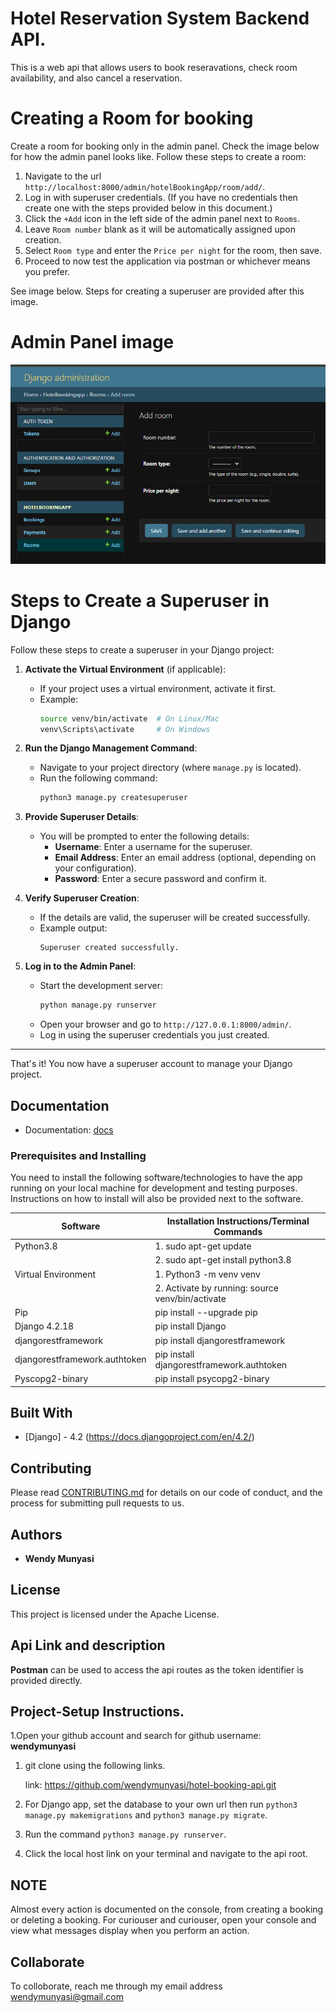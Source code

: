 # Hotel Reservation System Backend API.

This is a web api that allows users to book reseravations, check room availability, and also cancel a reservation.

# Creating a Room for booking

Create a room for booking only in the admin panel. Check the image below for how the admin panel looks like. Follow these steps to create a room:

1. Navigate to the url `http://localhost:8000/admin/hotelBookingApp/room/add/`.
2. Log in with superuser credentials. (If you have no credentials then create one with the steps provided below in this document.)
3. Click the `+Add` icon in the left side of the admin panel next to `Rooms`.
4. Leave `Room number` blank as it will be automatically assigned upon creation.
5. Select `Room type` and enter the `Price per night` for the room, then save.
6. Proceed to now test the application via postman or whichever means you prefer.

See image below. Steps for creating a superuser are provided after this image.

# Admin Panel image

<img src="admin.png">

# Steps to Create a Superuser in Django

Follow these steps to create a superuser in your Django project:

1. **Activate the Virtual Environment** (if applicable):

   - If your project uses a virtual environment, activate it first.
   - Example:
     ```bash
     source venv/bin/activate  # On Linux/Mac
     venv\Scripts\activate     # On Windows
     ```

2. **Run the Django Management Command**:

   - Navigate to your project directory (where `manage.py` is located).
   - Run the following command:
     ```bash
     python3 manage.py createsuperuser
     ```

3. **Provide Superuser Details**:

   - You will be prompted to enter the following details:
     - **Username**: Enter a username for the superuser.
     - **Email Address**: Enter an email address (optional, depending on your configuration).
     - **Password**: Enter a secure password and confirm it.

4. **Verify Superuser Creation**:

   - If the details are valid, the superuser will be created successfully.
   - Example output:
     ```
     Superuser created successfully.
     ```

5. **Log in to the Admin Panel**:
   - Start the development server:
     ```bash
     python manage.py runserver
     ```
   - Open your browser and go to `http://127.0.0.1:8000/admin/`.
   - Log in using the superuser credentials you just created.

---

That's it! You now have a superuser account to manage your Django project.

## Documentation

- Documentation: [docs](https://documenter.getpostman.com/view/10693271/2sAYX3rP6u)

### Prerequisites and Installing

You need to install the following software/technologies to have the app running on your local machine for development and testing purposes. Instructions on how to install will also be provided next to the software.

| Software                      | Installation Instructions/Terminal Commands      |
| ----------------------------- | ------------------------------------------------ |
| Python3.8                     | 1. sudo apt-get update                           |
|                               | 2. sudo apt-get install python3.8                |
| Virtual Environment           | 1. Python3 -m venv venv                          |
|                               | 2. Activate by running: source venv/bin/activate |
| Pip                           | pip install --upgrade pip                        |
| Django 4.2.18                 | pip install Django                               |
| djangorestframework           | pip install djangorestframework                  |
| djangorestframework.authtoken | pip install djangorestframework.authtoken        |
| Pyscopg2-binary               | pip install psycopg2-binary                      |

## Built With

- [Django] - 4.2 (https://docs.djangoproject.com/en/4.2/)

## Contributing

Please read [CONTRIBUTING.md](https://gist.github.com/PurpleBooth/b24679402957c63ec426) for details on our code of conduct, and the process for submitting pull requests to us.

## Authors

- **Wendy Munyasi**

## License

This project is licensed under the Apache License.

## Api Link and description

**Postman** can be used to access the api routes as the token identifier is provided directly.

## Project-Setup Instructions.

1.Open your github account and search for github username: **wendymunyasi**

1. git clone using the following links.

   link: https://github.com/wendymunyasi/hotel-booking-api.git

2. For Django app, set the database to your own url then run `python3 manage.py makemigrations` and `python3 manage.py migrate`.
3. Run the command `python3 manage.py runserver`.
4. Click the local host link on your terminal and navigate to the api root.

## NOTE

Almost every action is documented on the console, from creating a booking or deleting a booking. For curiouser and curiouser, open your console and view what messages display when you perform an action.

## Collaborate

To colloborate, reach me through my email address wendymunyasi@gmail.com
